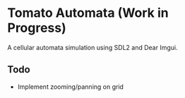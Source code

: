 # Tomato Automata (Work in Progress)

A cellular automata simulation using SDL2 and Dear Imgui.

## Todo

- Implement zooming/panning on grid
